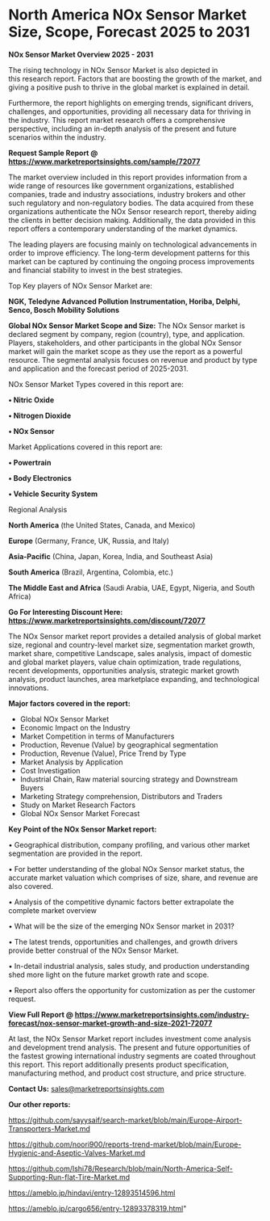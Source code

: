 # North America NOx Sensor Market Size, Scope, Forecast 2025 to 2031

<Strong> NOx Sensor Market Overview 2025 - 2031</strong>

The rising technology in NOx Sensor Market is also depicted in this research report. Factors that are boosting the growth of the market, and giving a positive push to thrive in the global market is explained in detail.

Furthermore, the report highlights on emerging trends, significant drivers, challenges, and opportunities, providing all necessary data for thriving in the industry. This report market research offers a comprehensive perspective, including an in-depth analysis of the present and future scenarios within the industry.

<strong>Request Sample Report @ <a href=https://www.marketreportsinsights.com/sample/72077>https://www.marketreportsinsights.com/sample/72077</a></strong>

The market overview included in this report provides information from a wide range of resources like government organizations, established companies, trade and industry associations, industry brokers and other such regulatory and non-regulatory bodies. The data acquired from these organizations authenticate the NOx Sensor research report, thereby aiding the clients in better decision making. Additionally, the data provided in this report offers a contemporary understanding of the market dynamics.

The leading players are focusing mainly on technological advancements in order to improve efficiency. The long-term development patterns for this market can be captured by continuing the ongoing process improvements and financial stability to invest in the best strategies.

Top Key players of NOx Sensor Market are:

<strong>NGK, Teledyne Advanced Pollution Instrumentation, Horiba, Delphi, Senco, Bosch Mobility Solutions</strong>

<strong><b>Global NOx Sensor Market Scope and Size:</b></strong>
The NOx Sensor market is declared segment by company, region (country), type, and application. Players, stakeholders, and other participants in the global NOx Sensor market will gain the market scope as they use the report as a powerful resource. The segmental analysis focuses on revenue and product by type and application and the forecast period of 2025-2031.

NOx Sensor Market Types covered in this report are:

<strong>• Nitric Oxide

• Nitrogen Dioxide

• NOx Sensor</strong>

Market Applications covered in this report are:

<strong>• Powertrain

• Body Electronics

• Vehicle Security System</strong> 

Regional Analysis

<strong>North America</strong> (the United States, Canada, and Mexico)

<strong>Europe</strong> (Germany, France, UK, Russia, and Italy)

<strong>Asia-Pacific</strong> (China, Japan, Korea, India, and Southeast Asia)

<strong>South America</strong> (Brazil, Argentina, Colombia, etc.)

<strong>The Middle East and Africa</strong> (Saudi Arabia, UAE, Egypt, Nigeria, and South Africa)

<strong>Go For Interesting Discount Here: <a href=https://www.marketreportsinsights.com/discount/72077>https://www.marketreportsinsights.com/discount/72077</a></strong>

The NOx Sensor market report provides a detailed analysis of global market size, regional and country-level market size, segmentation market growth, market share, competitive Landscape, sales analysis, impact of domestic and global market players, value chain optimization, trade regulations, recent developments, opportunities analysis, strategic market growth analysis, product launches, area marketplace expanding, and technological innovations.

<strong><b>Major factors covered in the report:</b></strong>
<ul>
  <li>Global NOx Sensor Market </li>
  <li>Economic Impact on the Industry</li>
  <li>Market Competition in terms of Manufacturers</li>
  <li>Production, Revenue (Value) by geographical segmentation</li>
  <li>Production, Revenue (Value), Price Trend by Type</li>
  <li>Market Analysis by Application</li>
  <li>Cost Investigation</li>
  <li>Industrial Chain, Raw material sourcing strategy and Downstream Buyers</li>
  <li>Marketing Strategy comprehension, Distributors and Traders</li>
  <li>Study on Market Research Factors</li>
  <li>Global NOx Sensor Market Forecast</li>
</ul>

<strong><b>Key Point of the NOx Sensor Market report:</b></strong>

• Geographical distribution, company profiling, and various other market segmentation are provided in the report.

• For better understanding of the global NOx Sensor market status, the accurate market valuation which comprises of size, share, and revenue are also covered.

• Analysis of the competitive dynamic factors better extrapolate the complete market overview

• What will be the size of the emerging NOx Sensor market in 2031?

• The latest trends, opportunities and challenges, and growth drivers provide better construal of the NOx Sensor Market.

• In-detail industrial analysis, sales study, and production understanding shed more light on the future market growth rate and scope.

• Report also offers the opportunity for customization as per the customer request.

<strong><b>View Full Report @ <a href=https://www.marketreportsinsights.com/industry-forecast/nox-sensor-market-growth-and-size-2021-72077>https://www.marketreportsinsights.com/industry-forecast/nox-sensor-market-growth-and-size-2021-72077</a></b></strong>


At last, the NOx Sensor Market report includes investment come analysis and development trend analysis. The present and future opportunities of the fastest growing international industry segments are coated throughout this report. This report additionally presents product specification, manufacturing method, and product cost structure, and price structure.

<strong>Contact Us:</strong>
sales@marketreportsinsights.com

<strong>Our other reports:</strong>

<a href=https://github.com/sayysaif/search-market/blob/main/Europe-Airport-Transporters-Market.md>https://github.com/sayysaif/search-market/blob/main/Europe-Airport-Transporters-Market.md</a>

<a href=https://github.com/noori900/reports-trend-market/blob/main/Europe-Hygienic-and-Aseptic-Valves-Market.md>https://github.com/noori900/reports-trend-market/blob/main/Europe-Hygienic-and-Aseptic-Valves-Market.md</a>

<a href=https://github.com/Ishi78/Research/blob/main/North-America-Self-Supporting-Run-flat-Tire-Market.md>https://github.com/Ishi78/Research/blob/main/North-America-Self-Supporting-Run-flat-Tire-Market.md</a>

<a href=https://ameblo.jp/hindavi/entry-12893514596.html>https://ameblo.jp/hindavi/entry-12893514596.html</a>

<a href=https://ameblo.jp/cargo656/entry-12893378319.html>https://ameblo.jp/cargo656/entry-12893378319.html</a>"
